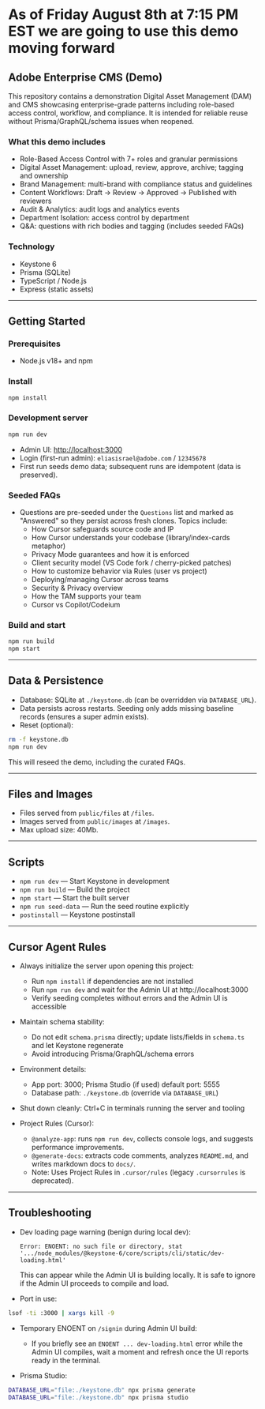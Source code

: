 # As of Friday August 8th at 7:15 PM EST we are going to use this demo moving forward

## Adobe Enterprise CMS (Demo)

This repository contains a demonstration Digital Asset Management (DAM) and CMS showcasing enterprise-grade patterns including role-based access control, workflow, and compliance. It is intended for reliable reuse without Prisma/GraphQL/schema issues when reopened.

### What this demo includes
- Role-Based Access Control with 7+ roles and granular permissions
- Digital Asset Management: upload, review, approve, archive; tagging and ownership
- Brand Management: multi-brand with compliance status and guidelines
- Content Workflows: Draft → Review → Approved → Published with reviewers
- Audit & Analytics: audit logs and analytics events
- Department Isolation: access control by department
- Q&A: questions with rich bodies and tagging (includes seeded FAQs)

### Technology
- Keystone 6
- Prisma (SQLite)
- TypeScript / Node.js
- Express (static assets)

---

## Getting Started

### Prerequisites
- Node.js v18+ and npm

### Install
```bash
npm install
```

### Development server
```bash
npm run dev
```
- Admin UI: [http://localhost:3000](http://localhost:3000)
- Login (first-run admin): `eliasisrael@adobe.com` / `12345678`
- First run seeds demo data; subsequent runs are idempotent (data is preserved).

### Seeded FAQs
- Questions are pre-seeded under the `Questions` list and marked as "Answered" so they persist across fresh clones. Topics include:
  - How Cursor safeguards source code and IP
  - How Cursor understands your codebase (library/index-cards metaphor)
  - Privacy Mode guarantees and how it is enforced
  - Client security model (VS Code fork / cherry-picked patches)
  - How to customize behavior via Rules (user vs project)
  - Deploying/managing Cursor across teams
  - Security & Privacy overview
  - How the TAM supports your team
  - Cursor vs Copilot/Codeium

### Build and start
```bash
npm run build
npm start
```

---

## Data & Persistence

- Database: SQLite at `./keystone.db` (can be overridden via `DATABASE_URL`).
- Data persists across restarts. Seeding only adds missing baseline records (ensures a super admin exists).
- Reset (optional):
```bash
rm -f keystone.db
npm run dev
```
This will reseed the demo, including the curated FAQs.

---

## Files and Images

- Files served from `public/files` at `/files`.
- Images served from `public/images` at `/images`.
- Max upload size: 40Mb.

---

## Scripts

- `npm run dev` — Start Keystone in development
- `npm run build` — Build the project
- `npm start` — Start the built server
- `npm run seed-data` — Run the seed routine explicitly
- `postinstall` — Keystone postinstall

---

## Cursor Agent Rules

- Always initialize the server upon opening this project:
  - Run `npm install` if dependencies are not installed
  - Run `npm run dev` and wait for the Admin UI at http://localhost:3000
  - Verify seeding completes without errors and the Admin UI is accessible
- Maintain schema stability:
  - Do not edit `schema.prisma` directly; update lists/fields in `schema.ts` and let Keystone regenerate
  - Avoid introducing Prisma/GraphQL/schema errors
- Environment details:
  - App port: 3000; Prisma Studio (if used) default port: 5555
  - Database path: `./keystone.db` (override via `DATABASE_URL`)
- Shut down cleanly: Ctrl+C in terminals running the server and tooling

- Project Rules (Cursor):
  - `@analyze-app`: runs `npm run dev`, collects console logs, and suggests performance improvements.
  - `@generate-docs`: extracts code comments, analyzes `README.md`, and writes markdown docs to `docs/`.
  - Note: Uses Project Rules in `.cursor/rules` (legacy `.cursorrules` is deprecated).

---

## Troubleshooting

- Dev loading page warning (benign during local dev):
  ```
  Error: ENOENT: no such file or directory, stat '.../node_modules/@keystone-6/core/scripts/cli/static/dev-loading.html'
  ```
  This can appear while the Admin UI is building locally. It is safe to ignore if the Admin UI proceeds to compile and load.

- Port in use:
```bash
lsof -ti :3000 | xargs kill -9
```

- Temporary ENOENT on `/signin` during Admin UI build:
  - If you briefly see an `ENOENT ... dev-loading.html` error while the Admin UI compiles, wait a moment and refresh once the UI reports ready in the terminal.

- Prisma Studio:
```bash
DATABASE_URL="file:./keystone.db" npx prisma generate
DATABASE_URL="file:./keystone.db" npx prisma studio
```

